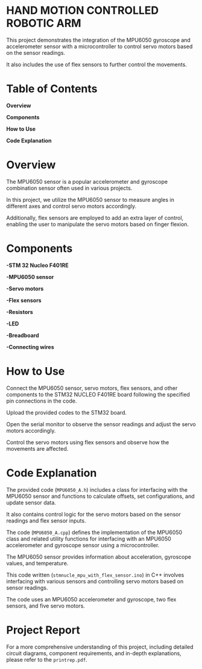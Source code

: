 # HAND MOTION CONTROLLED ROBOTIC ARM

This project demonstrates the integration of the MPU6050 gyroscope and accelerometer sensor with a microcontroller to control servo motors based on the sensor readings. 

It also includes the use of flex sensors to further control the movements.

# Table of Contents

**Overview**

**Components**

**How to Use**

**Code Explanation**

# Overview

The MPU6050 sensor is a popular accelerometer and gyroscope combination sensor often used in various projects. 

In this project, we utilize the MPU6050 sensor to measure angles in different axes and control servo motors accordingly.

Additionally, flex sensors are employed to add an extra layer of control, enabling the user to manipulate the servo motors based on finger flexion.

# Components

**-STM 32 Nucleo F401RE**

**-MPU6050 sensor**

**-Servo motors**

**-Flex sensors**

**-Resistors**

**-LED**

**-Breadboard**

**-Connecting wires**

# How to Use

Connect the MPU6050 sensor, servo motors, flex sensors, and other components to the STM32 NUCLEO F401RE board following the specified pin connections in the code.

Upload the provided codes to the STM32 board.

Open the serial monitor to observe the sensor readings and adjust the servo motors accordingly.

Control the servo motors using flex sensors and observe how the movements are affected.

# Code Explanation

The provided code (`MPU6050_A.h`) includes a class for interfacing with the MPU6050 sensor and functions to calculate offsets, set configurations, and update sensor data. 

It also contains control logic for the servo motors based on the sensor readings and flex sensor inputs.

The code (`MPU6050_A.cpp`) defines the implementation of the MPU6050 class and related utility functions for interfacing with an MPU6050 accelerometer and gyroscope sensor using a microcontroller.

The MPU6050 sensor provides information about acceleration, gyroscope values, and temperature.

This code written (`stmnucle_mpu_with_flex_sensor.ino`) in C++ involves interfacing with various sensors and controlling servo motors based on sensor readings. 

The code uses an MPU6050 accelerometer and gyroscope, two flex sensors, and five servo motors.

# Project Report

For a more comprehensive understanding of this project, including detailed circuit diagrams, component requirements, and in-depth explanations, please refer to the `printrep.pdf`.
